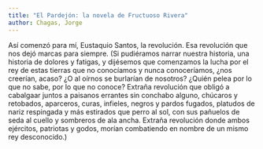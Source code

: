```yaml
---
title: "El Pardejón: la novela de Fructuoso Rivera"
author: Chagas, Jorge
---
```

<div data-schema-version="8"><p>Así comenzó para mí, Eustaquio Santos, la revolución. Esa revolución que nos dejó marcas para siempre. (Si pudiéramos narrar nuestra historia, una historia de dolores y fatigas, y dijésemos que comenzamos la lucha por el rey de estas tierras que no conocíamos y nunca conoceríamos, ¿nos creerían, acaso? ¿O al oírnos se burlarían de nosotros? ¿Quién pelea por lo que no sabe, por lo que no conoce? Extraña revolución que obligó a cabalgaar juntos a paisanos errantes sin conchabo alguno, chúcaros y retobados, aparceros, curas, infieles, negros y pardos fugados, platudos de nariz respingada y más estirados que perro al sol, con sus pañuelos de seda al cuello y sombreros de ala ancha. Extraña revolución donde ambos ejércitos, patriotas y godos, morían combatiendo en nombre de un mismo rey desconocido.)</p> </div>
